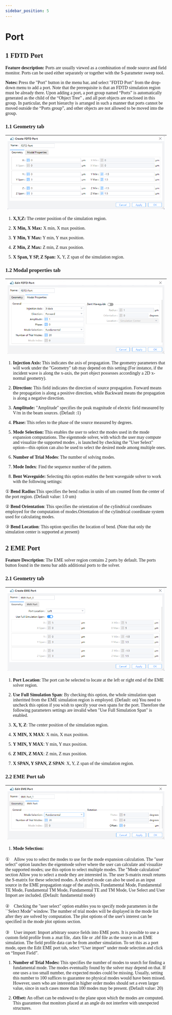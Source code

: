 ```yaml
---
sidebar_position: 5
---
```



# Port

<font face = "Calibri">

## 1 FDTD Port

<div class="text-justify">

**Feature description:**
Ports are usually viewed as a combination of mode source and field monitor. Ports can be used either separately or together with the S-parameter sweep tool.

**Notes:**
Press the "Port" button in the menu bar, and select "FDTD Port" from the drop-down menu to add a port. Note that the prerequisite is that an FDTD simulation region must be already there. Upon adding a port, a port group named “Ports” is automatically generated as the child of the “Object Tree” , and all port objects are enclosed in this group. In particular, the port hierarchy is arranged in such a manner that ports cannot be moved outside the “Ports group”, and other objects are not allowed to be moved into the group.

### 1.1 Geometry tab

|!['Port1'](../../../static/img/tutorial/Port/Port1.png)|
| :------------------------------------------------------------: |

1) **X,Y,Z:**
The center position of the simulation region.

2) **X Min, X Max:**
X min, X max position.

3) **Y Min, Y Max:**
Y min, Y max position.

4) **Z Min, Z Max:**
Z min, Z max position.

5) **X Span, Y SP, Z Span:**
X, Y, Z span of the simulation region.

### 1.2 Modal properties tab

|!['Port3'](../../../static/img/tutorial/Port/Port3.png )|
| :------------------------------------------------------------: |

1) **Injection Axis:**
This indicates the axis of propagation. The geometry parameters that will work under the "Geometry" tab may depend on this setting (For instance, if the incident wave is along the x-axis, the port object possesses accordingly a 2D x-normal geometry).

2) **Direction:**
This field indicates the direction of source propagation. Forward means the propagation is along a positive direction, while Backward means the propagation is along a negative direction.

3) **Amplitude:**
"Amplitude" specifies the peak magnitude of electric field measured by V/m in the beam sources. (Default :1)

4) **Phase:**
This refers to the phase of the source measured by degrees.

5) **Mode Selection:**
This enables the user to select the modes used in the mode expansion computations. The eigenmode solver, with which the user may compute and visualize the supported modes , is launched by checking the "User Select" option---this option can also be used to select the desired mode among multiple ones.

6) **Number of Trial Modes**: The number of solving modes.

7) **Mode Index**: Find the sequence number of the pattern.

8) **Bent Waveguide:**
Selecting this option enables the bent waveguide solver to work with the following settings:

① **Bend Radius**:This specifies the bend radius in units of um counted from the center of the port region. (Default value: 1.0 um)

② **Bend Orientation**: This specifies the orientation of the cylindrical coordinates employed for the computation of modes.Orientation of the cylindrical coordinate system used for calculating modes.

③ **Bend Location**: This option specifies the location of bend. (Note that only the simulation center is supported at present)


## 2 EME Port

**Feature Description**: The EME solver region contains 2 ports by default. The ports button found in the menu bar adds additional ports to the solver.

### 2.1 Geometry tab

|!['Port8'](../../../static/img/tutorial/Port/emeport1.png)|
| :------------------------------------------------------------: |

1) **Port Location**: The port can be selected to locate at the left or right end of the EME solver region.

2) **Use Full Simulation Span**: By checking this option, the whole
simulation span inheritted from the EME simulation region is employed. (Default: on) You need to uncheck this option if you wish to specify your own spans for the port. Therefore the following parameters settings are invalid when "Use Full Simulation Span" is enabled.

3) **X, Y, Z**: The center position of the simulation region.

4) **X MIN, X MAX**: X min, X max position.

5) **Y MIN, Y MAX**: Y min, Y max position.

6) **Z MIN, Z MAX**: Z min, Z max position.

7) **X SPAN, Y SPAN, Z SPAN**: X, Y, Z span of the simulation region.

### 2.2 EME Port tab

|!['Port8'](../../../static/img/tutorial/Port/emeport2.png)|
| :------------------------------------------------------------: |

1) **Mode Selection:**

①　Allow you to select the modes to use for the mode expansion calculation. The "user select" option launches the eigenmode solver where the user can calculate and visualize the supported modes; use this option to select multiple modes. The "Mode calculation" section Allow you to select a mode they are interested in. The user S-matrix result returns the S-matrix for these selected modes. A selected mode can also be used as an input source in the EME propagation stage of the analysis, Fundamental Mode, Fundamental TE Mode, Fundamental TM Mode, Fundamental TE and TM Mode, Use Select and User Import are included. (Default: fundamental mode)

②　Checking the "user select" option enables you to specify mode parameters in the ``Select Mode'' window. The number of trial modes will be displayed in the mode list after they are solved by computation. The plot options of the user's interest can be specified in the mode plot options section.

③　User import: Import arbitrary source fields into EME ports. It is possible to use a custom field profile from a .mat file, .datx file or .zbf file as the source in an EME simulation. The field profile data can be from another simulation. To set this as a port mode, open the Edit EME port tab, select “User import” under mode selection and click on “Import Field”.

1) **Number of Trial Modes:** This specifies the number of modes to search for finding a fundamental mode. The modes eventually found by the solver may depend on that. If one uses a too small number, the expected modes could be missing. Usually, setting this number to 100 suffices to guarantee no physical modes would have been missed. However, users who are interested in higher order modes should set a even larger value, since in such cases more than 100 modes may be present. (Default value: 20)

2) **Offset:** An offset can be endowed to the plane upon which the modes are computed. This guarantees that monitors placed at an angle do not interfere with unexpected structures.


</div>

</font>